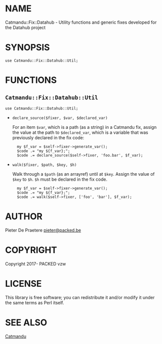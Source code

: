 # NAME

Catmandu::Fix::Datahub - Utility functions and generic fixes developed for the Datahub project

# SYNOPSIS

    use Catmandu::Fix::Datahub::Util;

# FUNCTIONS

## `Catmandu::Fix::Datahub::Util`

    use Catmandu::Fix::Datahub::Util;

- `declare_source($fixer, $var, $declared_var)`

    For an item `$var`, which is a path (as a string) in a Catmandu fix, assign the value at the path to `$declared_var`,
    which is a variable that was previously declared in the fix code:

        my $f_var = $self->fixer->generate_var();
        $code .= "my ${f_var};";
        $code .= declare_source($self->fixer, 'foo.bar', $f_var);

- `walk($fixer, $path, $key, $h)`

    Walk through a `$path` (as an arrayref) until at `$key`. Assign the value of `$key` to `$h`.
    `$h` must be declared in the fix code.

        my $f_var = $self->fixer->generate_var();
        $code .= "my ${f_var};";
        $code .= walk($self->fixer, ['foo', 'bar'], $f_var);

# AUTHOR

Pieter De Praetere <pieter@packed.be>

# COPYRIGHT

Copyright 2017- PACKED vzw

# LICENSE

This library is free software; you can redistribute it and/or modify
it under the same terms as Perl itself.

# SEE ALSO

[Catmandu](https://metacpan.org/pod/Catmandu)
